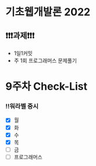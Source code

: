 # 기초웹개발론 2022

## ❗❗❗과제❗❗❗

- 1일1커밋
- 주 1회 프로그래머스 문제풀기

# 9주차 Check-List

### ‼️워라벨 중시

- [x] 월
- [x] 화
- [x] 수
- [x] 목
- [ ] 금
- [ ] 프로그래머스
